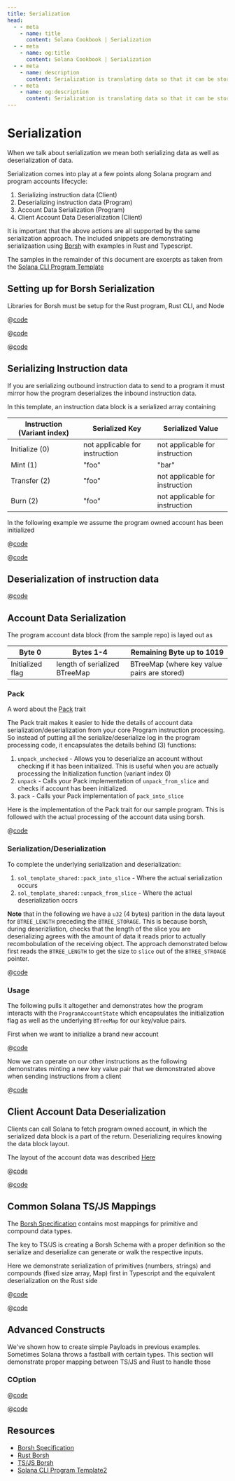 ```yaml
---
title: Serialization
head:
  - - meta
    - name: title
      content: Solana Cookbook | Serialization
  - - meta
    - name: og:title
      content: Solana Cookbook | Serialization
  - - meta
    - name: description
      content: Serialization is translating data so that it can be stored or transmitted and/or reconstructed. Learn about Serialization and more Ingredients for your dish at The Solana cookbook.
  - - meta
    - name: og:description
      content: Serialization is translating data so that it can be stored, transmitted and/or reconstructed. Learn about Serialization and more Ingredients for your dish at The Solana cookbook.
---
```


# Serialization

When we talk about serialization we mean both serializing data as well as deserialization of data.

Serialization comes into play at a few points along Solana program and program accounts lifecycle:

1. Serializing instruction data (Client)
2. Deserializing instruction data (Program)
3. Account Data Serialization (Program)
4. Client Account Data Deserialization (Client)

It is important that the above actions are all supported by the same serialization approach. The
included snippets are demonstrating serializaation using [Borsh](#resources) with examples in Rust and Typescript.

The samples in the remainder of this document are excerpts as taken from the [Solana CLI Program Template](#resources)

## Setting up for Borsh Serialization
Libraries for Borsh must be setup for the Rust program, Rust CLI, and Node

<CodeGroup>
  <CodeGroupItem title="Program">

  @[code](@/code/serialization/setup/Cargo.program.en.toml)

  </CodeGroupItem>

  <CodeGroupItem title="CLI" active>

  @[code](@/code/serialization/setup/Cargo.cli.en.toml)

  </CodeGroupItem>

  <CodeGroupItem title="Node" active>

  @[code](@/code/serialization/setup/Node.package.en.json)

  </CodeGroupItem>

</CodeGroup>

## Serializing Instruction data
If you are serializing outbound instruction data to send to a program it must mirror how the program deserializes the
inbound instruction data.

In this template, an instruction data block is a serialized array containing

|Instruction (Variant index) | Serialized Key | Serialized Value
| - | - | -
| Initialize (0) | not applicable for instruction | not applicable for instruction
| Mint (1) | "foo" | "bar"
| Transfer (2) | "foo" | not applicable for instruction
| Burn (2) | "foo" | not applicable for instruction

In the following example we assume the program owned account has been initialized

<CodeGroup>
  <CodeGroupItem title="TS Client" active>

  @[code](@/code/serialization/instruction/ts.client.mint.en.ts)

  </CodeGroupItem>

  <CodeGroupItem title="Rust Client">

  @[code](@/code/serialization/instruction/rust.client.mint.en.rs)

  </CodeGroupItem>
</CodeGroup>

## Deserialization of instruction data
<CodeGroup>
  <CodeGroupItem title="Rust Program">

  @[code](@/code/serialization/instruction/rust.program.instruction.en.rs)

  </CodeGroupItem>
</CodeGroup>

## Account Data Serialization

The program account data block (from the sample repo) is layed out as

|Byte 0 | Bytes 1-4 | Remaining Byte up to 1019
| - | - | -
| Initialized flag | length of serialized BTreeMap | BTreeMap (where key value pairs are stored)

### Pack

A word about the [Pack][1] trait

The Pack trait makes it easier to hide the details of account data serialization/deserialization
from your core Program instruction processing. So instead of putting all the serialize/deserialize
log in the program processing code, it encapsulates the details behind (3) functions:

1. `unpack_unchecked` - Allows you to deserialize an account without checking if it has been initialized. This
is useful when you are actually processing the Initialization function (variant index 0)
2. `unpack` - Calls your Pack implementation of `unpack_from_slice` and checks if account has been initialized.
3. `pack` - Calls your Pack implementation of `pack_into_slice`

Here is the implementation of the Pack trait for our sample program. This is followed with the actual
processing of the account data using borsh.

<CodeGroup>
  <CodeGroupItem title="Rust Program">

  @[code](@/code/serialization/program/rust.program.packimpl.en.rs)

  </CodeGroupItem>
</CodeGroup>

### Serialization/Deserialization

To complete the underlying serialization and deserialization:
1. `sol_template_shared::pack_into_slice` - Where the actual serialization occurs
2. `sol_template_shared::unpack_from_slice` - Where the actual deserialization occrs

**Note** that in the following we have a `u32` (4 bytes) parition in the data layout for
`BTREE_LENGTH` preceding the `BTREE_STORAGE`. This is because borsh, during deserizliation,
checks that the length of the slice you are deserializing agrees with the amount of
data it reads prior to actually recombobulation of the receiving object. The approach
demonstrated below first reads the `BTREE_LENGTH` to get the size to `slice` out of the
`BTREE_STROAGE` pointer.

<CodeGroup>
  <CodeGroupItem title="Rust Program">

  @[code](@/code/serialization/program/rust.program.serdeser.en.rs)

  </CodeGroupItem>
</CodeGroup>

### Usage

The following pulls it altogether and demonstrates how the program interacts with the `ProgramAccountState`
which encapsulates the initialization flag as well as the underlying `BTreeMap` for our key/value pairs.

First when we want to initialize a brand new account

<CodeGroup>
  <CodeGroupItem title="Rust">

  @[code](@/code/serialization/program/rust.program.initialize.en.rs)

  </CodeGroupItem>
</CodeGroup>

Now we can operate on our other instructions as the following demonstrates minting a new
key value pair that we demonstrated above when sending instructions from a client

<CodeGroup>
  <CodeGroupItem title="Rust">

  @[code](@/code/serialization/program/rust.program.mint.en.rs)

  </CodeGroupItem>
</CodeGroup>


[1]: https://github.com/solana-labs/solana/blob/22a18a68e3ee68ae013d647e62e12128433d7230/sdk/program/src/program_pack.rs

## Client Account Data Deserialization

Clients can call Solana to fetch program owned account, in which the serialized
data block is a part of the return. Deserializing requires knowing the data block
layout.

The layout of the account data was described [Here](#account-data-serialization)

<CodeGroup>
  <CodeGroupItem title="TS" active>

  @[code](@/code/serialization/clientdata/ts.client.data.en.ts)

  </CodeGroupItem>

  <CodeGroupItem title="Rust">

  @[code](@/code/serialization/clientdata/rust.client.data.en.rs)


  </CodeGroupItem>
</CodeGroup>

## Common Solana TS/JS Mappings

The [Borsh Specification](#resources) contains most mappings for primitive and
compound data types.

The key to TS/JS is creating a Borsh Schema with a proper definition so the serialize
and deserialize can generate or walk the respective inputs.

Here we demonstrate serialization of primitives (numbers, strings) and compounds (fixed size array, Map)
first in Typescript and the equivalent deserialization on the Rust side

<CodeGroup>
  <CodeGroupItem title="TS" active>

  @[code](@/code/serialization/primitives/demo_primitives.en.ts)

  </CodeGroupItem>

  <CodeGroupItem title="Rust">

  @[code](@/code/serialization/primitives/src/main.rs)


  </CodeGroupItem>
</CodeGroup>


## Advanced Constructs

We've shown how to create simple Payloads in previous examples. Sometimes
Solana throws a fastball with certain types. This section will demonstrate
proper mapping between TS/JS and Rust to handle those

### COption
<CodeGroup>
  <CodeGroupItem title="TS" active>

  @[code](@/code/serialization/coption/demo_coption.en.ts)

  </CodeGroupItem>

  <CodeGroupItem title="Rust">

  @[code](@/code/serialization/coption/src/main.rs)


  </CodeGroupItem>
</CodeGroup>

## Resources

* [Borsh Specification](https://borsh.io/)
* [Rust Borsh](https://github.com/near/borsh-rs)
* [TS/JS Borsh](https://github.com/near/borsh-js)
* [Solana CLI Program Template2](https://github.com/hashblock/solana-cli-program-template)
